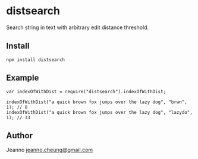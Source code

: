 # distsearch
Search string in text with arbitrary edit distance threshold.

## Install
```
npm install distsearch
```

## Example
```
var indexOfWithDist = require("distsearch").indexOfWithDist;

indexOfWithDist("a quick brown fox jumps over the lazy dog", "brwn", 1); // 8
indexOfWithDist("a quick brown fox jumps over the lazy dog", "lazydo", 1); // 33
```

## Author
Jeanno <jeanno.cheung@gmail.com>
